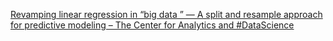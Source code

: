 [Revamping linear regression in “big data ” — A split and resample approach for predictive modeling – The Center for Analytics and #DataScience](https://qi.tc/qi/117557)